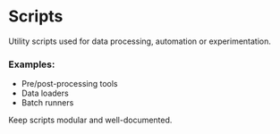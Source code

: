 # Scripts 

Utility scripts used for data processing, automation or experimentation.

### Examples:
- Pre/post-processing tools
- Data loaders
- Batch runners

Keep scripts modular and well-documented.
